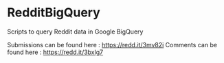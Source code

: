 # RedditBigQuery
Scripts to query Reddit data in Google BigQuery

Submissions can be found here : https://redd.it/3mv82i
Comments can be found here : https://redd.it/3bxlg7
